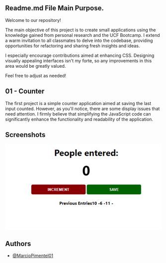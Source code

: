 
## Readme.md File Main Purpose.


Welcome to our repository!

The main objective of this project is to create small applications using the knowledge gained from personal research and the UCF Bootcamp. I extend a warm invitation to all classmates to delve into the codebase, providing opportunities for refactoring and sharing fresh insights and ideas.

I especially encourage contributions aimed at enhancing CSS. Designing visually appealing interfaces isn't my forte, so any improvements in this area would be greatly valued.

Feel free to adjust as needed!

## 01 - Counter

The first project is a simple counter application aimed at saving the last input counted. However, as you'll notice, there are some display issues that need attention. I firmly believe that simplifying the JavaScript code can significantly enhance the functionality and readability of the application.

## Screenshots

![Simple Counter](image.png)




## Authors

- [@MarcioPimentel01](https://www.github.com/marciopimentel01)


